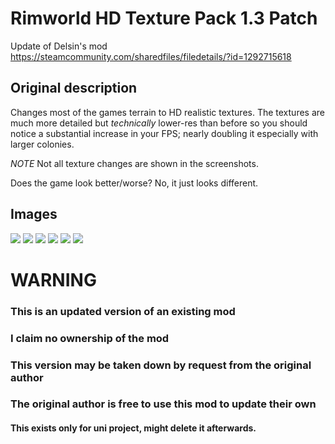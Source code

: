 # Rimworld HD Texture Pack 1.3 Patch
Update of Delsin's mod https://steamcommunity.com/sharedfiles/filedetails/?id=1292715618




## Original description
Changes most of the games terrain to HD realistic textures. The textures are much more detailed but *technically* lower-res than before so you should notice a substantial increase in your FPS; nearly doubling it especially with larger colonies.

*NOTE*
Not all texture changes are shown in the screenshots.

Does the game look better/worse?
No, it just looks different.

## Images
<img src="https://steamuserimages-a.akamaihd.net/ugc/938308095407853975/D561478A6B76B852FAC95E138C65447971B022C3/?imw=637&imh=358&ima=fit&impolicy=Letterbox&imcolor=%23000000&letterbox=true">
<img src="https://steamuserimages-a.akamaihd.net/ugc/938308370376436341/C06AFE2B30A4417D57E8A44F7A837A69FB0048A1/?imw=637&imh=358&ima=fit&impolicy=Letterbox&imcolor=%23000000&letterbox=true">
<img src="https://steamuserimages-a.akamaihd.net/ugc/938308370376435501/07537CD026AFA281D4DD72595B70B817395E2942/?imw=637&imh=358&ima=fit&impolicy=Letterbox&imcolor=%23000000&letterbox=true">
<img src="https://steamuserimages-a.akamaihd.net/ugc/938308095407857541/EF9A5A8A4EF8A7C117CE3A816AB77051E701AB85/?imw=637&imh=358&ima=fit&impolicy=Letterbox&imcolor=%23000000&letterbox=true">
<img src="https://steamuserimages-a.akamaihd.net/ugc/938308370376436017/D9C5174EBB572983A3FCBD163DAA8ADE72D4B1F0/?imw=637&imh=358&ima=fit&impolicy=Letterbox&imcolor=%23000000&letterbox=true">
<img src="https://steamuserimages-a.akamaihd.net/ugc/938308370376435780/A85B8F13809171E4945698884B9A556D7841BA3B/?imw=637&imh=358&ima=fit&impolicy=Letterbox&imcolor=%23000000&letterbox=true">





# WARNING
### This is an updated version of an existing mod
### I claim no ownership of the mod
### This version may be taken down by request from the original author
### The original author is free to use this mod to update their own
#### This exists only for uni project, might delete it afterwards.

